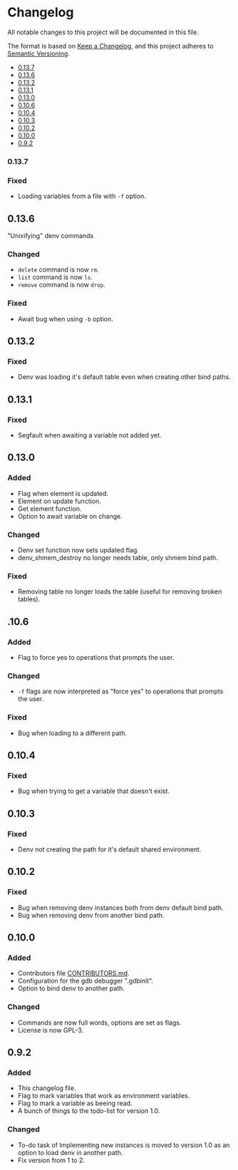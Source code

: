 # Changelog 

All notable changes to this project will be documented in this file.

The format is based on [Keep a Changelog](https://keepachangelog.com/en/1.1.0/),
and this project adheres to [Semantic Versioning](https://semver.org/spec/v2.0.0.html).

<!-- Version Index -->
* [0.13.7](##0.13.7)
* [0.13.6](##0.13.6)
* [0.13.2](##0.13.2)
* [0.13.1](##0.13.1)
* [0.13.0](##0.13.0)
* [0.10.6](##0.10.6)
* [0.10.4](##0.10.4)
* [0.10.3](##0.10.3)
* [0.10.2](##0.10.2)
* [0.10.0](##0.10.0)
* [0.9.2](##0.9.2)

<!-- Changelog Description -->

### 0.13.7

### Fixed
* Loading variables from a file with `-f` option.

## 0.13.6

"Unixifying" denv commands

### Changed
* `delete` command is now `rm`.
* `list` command is now `ls`.
* `remove` command is now `drop`.

### Fixed
* Await bug when using `-b` option.

## 0.13.2

### Fixed
* Denv was loading it's default table even when creating other bind paths.

## 0.13.1

### Fixed
* Segfault when awaiting a variable not added yet.

## 0.13.0

### Added
* Flag when element is updated.
* Element on update function.
* Get element function.
* Option to await variable on change.

### Changed
* Denv set function now sets updated flag.
* denv_shmem_destroy no longer needs table, only shmem bind path.

### Fixed
* Removing table no longer loads the table (useful for removing broken tables).

## .10.6

### Added
* Flag to force yes to operations that prompts the user.

### Changed
* `-f` flags are now interpreted as "force yes" to operations that prompts the user.

### Fixed
* Bug when loading to a different path.

## 0.10.4

### Fixed
* Bug when trying to get a variable that doesn't exist.

## 0.10.3

### Fixed
* Denv not creating the path for it's default shared environment.

## 0.10.2

### Fixed
* Bug when removing denv instances both from denv default bind path.
* Bug when removing denv from another bind path.

## 0.10.0

### Added
* Contributors file [CONTRIBUTORS.md](CONTRIBUTORS.md).
* Configuration for the gdb debugger ".gdbinit".
* Option to bind denv to another path.

### Changed
* Commands are now full words, options are set as flags.
* License is now GPL-3.

## 0.9.2

### Added
* This changelog file.
* Flag to mark variables that work as environment variables.
* Flag to mark a variable as beeing read.
* A bunch of things to the todo-list for version 1.0.

### Changed
* To-do task of Implementing new instances is moved to version 1.0 as an option to load denv in another path.
* Fix version from 1 to 2.
